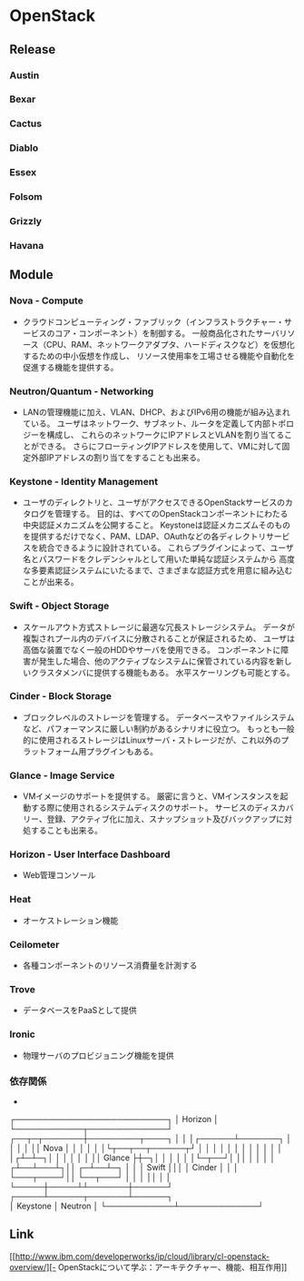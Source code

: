 # OpenStack

## Release

### Austin

### Bexar

### Cactus

### Diablo

### Essex

### Folsom

### Grizzly

### Havana

## Module

### Nova - Compute
- 
  クラウドコンピューティング・ファブリック（インフラストラクチャー・サービスのコア・コンポーネント）を制御する。
  一般商品化されたサーバリソース（CPU、RAM、ネットワークアダプタ、ハードディスクなど）を仮想化するための中小仮想を作成し、
  リソース使用率を工場させる機能や自動化を促進する機能を提供する。

### Neutron/Quantum - Networking
- 
  LANの管理機能に加え、VLAN、DHCP、およびIPv6用の機能が組み込まれている。
  ユーザはネットワーク、サブネット、ルータを定義して内部トポロジーを構成し、
  これらのネットワークにIPアドレスとVLANを割り当てることができる。
  さらにフローティングIPアドレスを使用して、VMに対して固定外部IPアドレスの割り当てをすることも出来る。

### Keystone - Identity Management
- 
  ユーザのディレクトリと、ユーザがアクセスできるOpenStackサービスのカタログを管理する。
  目的は、すべてのOpenStackコンポーネントにわたる中央認証メカニズムを公開すること。
  Keystoneは認証メカニズムそのものを提供するだけでなく、PAM、LDAP、OAuthなどの各ディレクトリサービスを統合できるように設計されている。
  これらプラグインによって、ユーザ名とパスワードをクレデンシャルとして用いた単純な認証システムから
  高度な多要素認証システムにいたるまで、さまざまな認証方式を用意に組み込むことが出来る。

### Swift - Object Storage
- 
  スケールアウト方式ストレージに最適な冗長ストレージシステム。
  データが複製されプール内のデバイスに分散されることが保証されるため、
  ユーザは高価な装置でなく一般のHDDやサーバを使用できる。
  コンポーネントに障害が発生した場合、他のアクティブなシステムに保管されている内容を新しいクラスタメンバに提供する機能もある。
  水平スケーリングも可能とする。

### Cinder - Block Storage
- 
  ブロックレベルのストレージを管理する。
  データベースやファイルシステムなど、パフォーマンスに厳しい制約があるシナリオに役立つ。
  もっとも一般的に使用されるストレージはLinuxサーバ・ストレージだが、これ以外のプラットフォーム用プラグインもある。

### Glance - Image Service
- 
  VMイメージのサポートを提供する。
  厳密に言うと、VMインスタンスを起動する際に使用されるシステムディスクのサポート。
  サービスのディスカバリー、登録、アクティブ化に加え、スナップショット及びバックアップに対処することも出来る。
  

### Horizon - User Interface Dashboard
- 
  Web管理コンソール

### Heat
- 
  オーケストレーション機能

### Ceilometer
- 
  各種コンポーネントのリソース消費量を計測する

### Trove
- 
  データベースをPaaSとして提供

### Ironic
- 
  物理サーバのプロビジョニング機能を提供

### 依存関係
- 

  ┌───────────────────────────┐
  │                     Horizon                          │
  └────────────┬──────────────┘
  ┌──┬─┬───────┼─────────┬────┐
  │    │  │┌──────┴───────┐  │        │
  │    │  ││           Nova             │  │        │
  │    │  │└┬──┬──┬──────┬┘  │        │
  │    │  │  │    │    │            │    │        │
  │    │┌┴─┴─┐│    │            │    │        │
  │    ││ Glance ├┼─┐│            │    │        │
  │    │└─┬──┘│  ││            │    │        │
  │  ┌┴──┴───┴┐││        ┌─┴──┴─┐    │
  │  │    Swift       │││        │  Cinder    │    │
  │  └───┬────┘││        └──┬───┘    │
  │          │          ││              │            │
  └─────┼─────┴┴───────┼──────┘
  ┌─────┴──────┬───────┴──────┐       
  │        Keystone        │           Neutron          │
  └────────────┴──────────────┘


## Link
[[http://www.ibm.com/developerworks/jp/cloud/library/cl-openstack-overview/][- OpenStackについて学ぶ：アーキテクチャー、機能、相互作用]]
